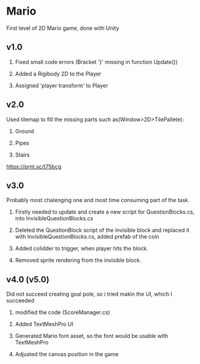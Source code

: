 # Mario

First level of 2D Mario game, done with Unity

## v1.0


1. Fixed small code errors (Bracket '}' missing in function Update())

2. Added a Rigibody 2D to the Player

3. Assigned 'player transform' to Player


## v2.0

Used tilemap to fill the missing parts such as(Window>2D>TilePallete):

1. Ground

2. Pipes

3. Stairs

https://prnt.sc/t75bcg

## v3.0

Probably most chalenging one and most time consuming part of the task.

1. Firstly needed to update and create a new script for QuestionBlocks.cs, into InvisibleQuestionBlocks.cs

2. Deleted the QuestionBlock script of the invisible block and replaced it with InvisibleQuestionBlocks.cs, added prefab of the coin

3. Added colidder to trigger, when player hits the block.

4. Removed sprite rendering from the invisible block.

## v4.0 (v5.0)

Did not succeed creating goal pole, so i tried makin the UI, which I succeeded

1. modified the code (ScoreManager.cs)

2. Added TextMeshPro UI

3. Generated Mario font asset, so the font would be usable with TextMeshPro

4. Adjusted the canvas position in the game






